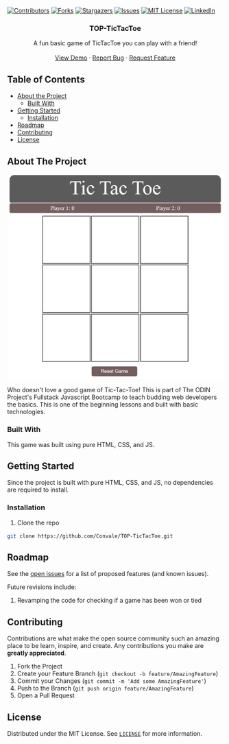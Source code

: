<!-- PROJECT SHIELDS -->

[![Contributors][contributors-shield]][contributors-url]
[![Forks][forks-shield]][forks-url]
[![Stargazers][stars-shield]][stars-url]
[![Issues][issues-shield]][issues-url]
[![MIT License][license-shield]][license-url]
[![LinkedIn][linkedin-shield]][linkedin-url]

<!-- PROJECT LOGO -->
<p align="center">

  <h3 align="center">TOP-TicTacToe</h3>

  <p align="center">
   A fun basic game of TicTacToe you can play with a friend!
    <br />
    <br />
    <a href="hhttps://convale.github.io/TOP-TicTacToe/">View Demo</a>
    ·
    <a href="https://github.com/Convale/TOP-TicTacToe/issues">Report Bug</a>
    ·
    <a href="https://github.com/Convale/TOP-TicTacToe/issues">Request Feature</a>
  </p>
</p>

<!-- TABLE OF CONTENTS -->

## Table of Contents

- [About the Project](#about-the-project)
  - [Built With](#built-with)
- [Getting Started](#getting-started)
  - [Installation](#installation)
- [Roadmap](#roadmap)
- [Contributing](#contributing)
- [License](#license)

<!-- ABOUT THE PROJECT -->

## About The Project

[![TicTacToe Screen Shot][product-screenshot]](https://convale.github.io/TOP-TicTacToe/)

Who doesn't love a good game of Tic-Tac-Toe! This is part of The ODIN Project's Fullstack Javascript Bootcamp to teach budding web developers the basics. This is one of the beginning lessons and built with basic technologies.

### Built With

This game was built using pure HTML, CSS, and JS.

<!-- GETTING STARTED -->

## Getting Started

Since the project is built with pure HTML, CSS, and JS, no dependencies are required to install.

### Installation

1. Clone the repo

```sh
git clone https://github.com/Convale/TOP-TicTacToe.git
```

<!-- ROADMAP -->

## Roadmap

See the [open issues](https://github.com/Convale/TOP-TicTacToe/issues) for a list of proposed features (and known issues).

Future revisions include:

1. Revamping the code for checking if a game has been won or tied

<!-- CONTRIBUTING -->

## Contributing

Contributions are what make the open source community such an amazing place to be learn, inspire, and create. Any contributions you make are **greatly appreciated**.

1. Fork the Project
2. Create your Feature Branch (`git checkout -b feature/AmazingFeature`)
3. Commit your Changes (`git commit -m 'Add some AmazingFeature'`)
4. Push to the Branch (`git push origin feature/AmazingFeature`)
5. Open a Pull Request

<!-- LICENSE -->

## License

Distributed under the MIT License. See [`LICENSE`](https://github.com/Convale/TOP-TicTacToe/blob/master/LICENSE) for more information.

<!-- MARKDOWN LINKS & IMAGES -->

[contributors-shield]: https://img.shields.io/github/contributors/Convale/TOP-TicTacToe
[contributors-url]: https://github.com/Convale/TOP-TicTacToe/graphs/contributors
[forks-shield]: https://img.shields.io/github/forks/Convale/TOP-TicTacToe
[forks-url]: https://github.com/Convale/TOP-TicTacToe/network/members
[stars-shield]: https://img.shields.io/github/stars/Convale/TOP-TicTacToe
[stars-url]: https://github.com/Convale/TOP-TicTacToe/stargazers
[issues-shield]: https://img.shields.io/github/issues/Convale/TOP-TicTacToe
[issues-url]: https://github.com/Convale/TOP-TicTacToe/issues
[license-shield]: https://img.shields.io/github/license/Convale/TOP-TicTacToe
[license-url]: https://img.shields.io/github/license/Convale/TOP-TicTacToe
[linkedin-shield]: https://img.shields.io/badge/-LinkedIn-black.svg?style=flat-square&logo=linkedin&colorB=555
[linkedin-url]: https://linkedin.com/in/payneshaun
[product-screenshot]: tictactoe.png
